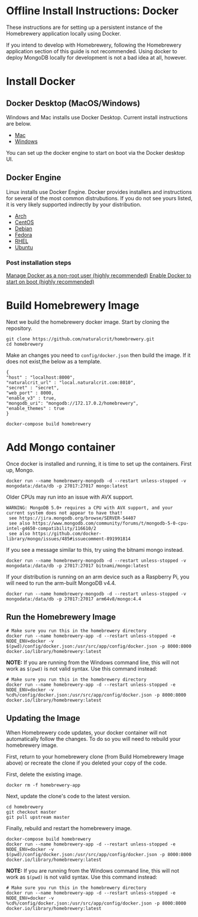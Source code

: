 # Offline Install Instructions: Docker

These instructions are for setting up a persistent instance of the Homebrewery application locally using Docker.

If you intend to develop with Homebrewery, following the Homebrewery application section of this guide is not recommended. Using docker to deploy MongoDB locally for development is not a bad idea at all, however.

# Install Docker

## Docker Desktop (MacOS/Windows)

Windows and Mac installs use Docker Desktop. Current install instructions are below.

* [Mac](https://docs.docker.com/desktop/mac/install/)
* [Windows](https://docs.docker.com/desktop/windows/install/)

You can set up the docker engine to start on boot via the Docker desktop UI.

## Docker Engine

Linux installs use Docker Engine. Docker provides installers and instructions for several of the most common distrubutions. If you do not see yours listed, it is very likely supported indirectly by your distribution.

* [Arch](https://docs.docker.com/desktop/setup/install/linux/archlinux/)
* [CentOS](https://docs.docker.com/engine/install/centos/)
* [Debian](https://docs.docker.com/engine/install/debian/)
* [Fedora](https://docs.docker.com/engine/install/fedora/)
* [RHEL](https://docs.docker.com/engine/install/rhel/)
* [Ubuntu](https://docs.docker.com/engine/install/ubuntu/)

### Post installation steps
[Manage Docker as a non-root user (highly recommended)](https://docs.docker.com/engine/install/linux-postinstall/#manage-docker-as-a-non-root-user) 
[Enable Docker to start on boot (highly recommended)](https://docs.docker.com/engine/install/linux-postinstall/#configure-docker-to-start-on-boot)

# Build Homebrewery Image

Next we build the homebrewery docker image. Start by cloning the repository. 

```shell
git clone https://github.com/naturalcrit/homebrewery.git
cd homebrewery
```

Make an changes you need to `config/docker.json` then build the image. If it does not exist,the below as a template.

```
{
"host" : "localhost:8000",
"naturalcrit_url" : "local.naturalcrit.com:8010",
"secret" : "secret",
"web_port" : 8000,
"enable_v3" : true,
"mongodb_uri": "mongodb://172.17.0.2/homebrewery",
"enable_themes" : true
}
```

```shell
docker-compose build homebrewery
```

# Add Mongo container

Once docker is installed and running, it is time to set up the containers. First up, Mongo.

```shell
docker run --name homebrewery-mongodb -d --restart unless-stopped -v mongodata:/data/db -p 27017:27017 mongo:latest
```

Older CPUs may run into an issue with AVX support. 
```
WARNING: MongoDB 5.0+ requires a CPU with AVX support, and your current system does not appear to have that!
 see https://jira.mongodb.org/browse/SERVER-54407
 see also https://www.mongodb.com/community/forums/t/mongodb-5-0-cpu-intel-g4650-compatibility/116610/2
 see also https://github.com/docker-library/mongo/issues/485#issuecomment-891991814
```
If you see a message similar to this, try using the bitnami mongo instead.

```shell
docker run --name homebrewery-mongodb -d --restart unless-stopped -v mongodata:/data/db -p 27017:27017 bitnami/mongo:latest
```

If your distribution is running on an arm device such as a Raspberry Pi, you will need to run the arm-built MongoDB v4.4.

```shell
docker run --name homebrewery-mongodb -d --restart unless-stopped -v mongodata:/data/db -p 27017:27017 arm64v8/mongo:4.4
```

## Run the Homebrewery Image
```shell
# Make sure you run this in the homebrewery directory
docker run --name homebrewery-app -d --restart unless-stopped -e NODE_ENV=docker -v $(pwd)/config/docker.json:/usr/src/app/config/docker.json -p 8000:8000 docker.io/library/homebrewery:latest
```

**NOTE:** If you are running from the Windows command line, this will not work as `$(pwd)` is not valid syntax. Use this command instead:
```shell
# Make sure you run this in the homebrewery directory
docker run --name homebrewery-app -d --restart unless-stopped -e NODE_ENV=docker -v %cd%/config/docker.json:/usr/src/app/config/docker.json -p 8000:8000 docker.io/library/homebrewery:latest
```


## Updating the Image

When Homebrewery code updates, your docker container will not automatically follow the changes. To do so you will need to rebuild your homebrewery image. 

First, return to your homebrewery clone (from Build Homebrewery Image above) or recreate the clone if you deleted your copy of the code. 

First, delete the existing image.

```shell
docker rm -f homebrewery-app
```

Next, update the clone's code to the latest version.

```shell
cd homebrewery
git checkout master
git pull upstream master
```

Finally, rebuild and restart the homebrewery image.

```shell
docker-compose build homebrewery
docker run --name homebrewery-app -d --restart unless-stopped -e NODE_ENV=docker -v $(pwd)/config/docker.json:/usr/src/app/config/docker.json -p 8000:8000 docker.io/library/homebrewery:latest
```

**NOTE:** If you are running from the Windows command line, this will not work as `$(pwd)` is not valid syntax. Use this command instead:
```shell
# Make sure you run this in the homebrewery directory
docker run --name homebrewery-app -d --restart unless-stopped -e NODE_ENV=docker -v %cd%/config/docker.json:/usr/src/app/config/docker.json -p 8000:8000 docker.io/library/homebrewery:latest
```

